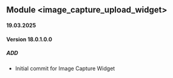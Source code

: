 ## Module <image_capture_upload_widget>

#### 19.03.2025
#### Version 18.0.1.0.0
##### ADD
- Initial commit for Image Capture Widget
